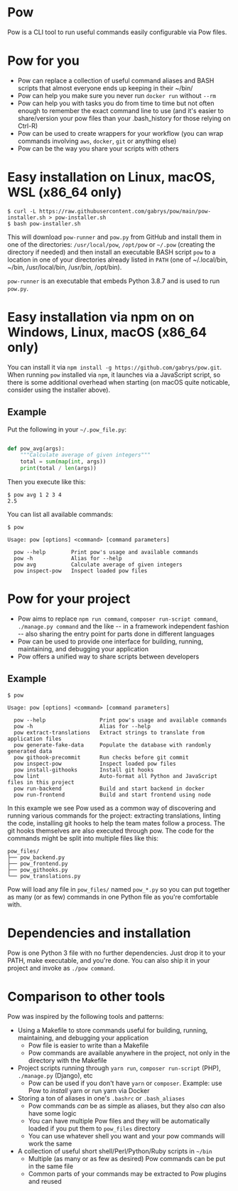 # Pow

Pow is a CLI tool to run useful commands easily configurable via Pow files.

# Pow for you

* Pow can replace a collection of useful command aliases and BASH scripts that almost everyone ends up keeping in their ~/bin/
* Pow can help you make sure you never run `docker run` without `--rm`
* Pow can help you with tasks you do from time to time but not often enough to remember the exact command line to use (and it's easier to share/version your pow files than your .bash_history for those relying on Ctrl-R)
* Pow can be used to create wrappers for your workflow (you can wrap commands involving `aws`, `docker`, `git` or anything else)
* Pow can be the way you share your scripts with others

# Easy installation on Linux, macOS, WSL (x86_64 only)

```
$ curl -L https://raw.githubusercontent.com/gabrys/pow/main/pow-installer.sh > pow-installer.sh
$ bash pow-installer.sh
```

This will download `pow-runner` and `pow.py` from GitHub and install them in one of the directories: `/usr/local/pow`, `/opt/pow` or `~/.pow` (creating the directory if needed) and then install an executable BASH script `pow` to a location in one of your directories already listed in `PATH` (one of ~/.local/bin, ~/bin, /usr/local/bin, /usr/bin, /opt/bin).

`pow-runner` is an executable that embeds Python 3.8.7 and is used to run `pow.py`.

# Easy installation via npm on on Windows, Linux, macOS (x86_64 only)

You can install it via `npm install -g https://github.com/gabrys/pow.git`. When running `pow` installed via `npm`, it launches via a JavaScript script, so there is some additional overhead when starting (on macOS quite noticable, consider using the installer above).

## Example

Put the following in your `~/.pow_file.py`:

```python

def pow_avg(args):
    """Calculate average of given integers"""
    total = sum(map(int, args))
    print(total / len(args))
```

Then you execute like this:

```
$ pow avg 1 2 3 4
2.5
```

You can list all available commands:

```
$ pow

Usage: pow [options] <command> [command parameters]

  pow --help        Print pow's usage and available commands
  pow -h            Alias for --help
  pow avg           Calculate average of given integers
  pow inspect-pow   Inspect loaded pow files

```

# Pow for your project

* Pow aims to replace `npm run command`, `composer run-script command`, `./manage.py command` and the like -- in a framework independent fashion -- also sharing the entry point for parts done in different languages
* Pow can be used to provide one interface for building, running, maintaining, and debugging your application
* Pow offers a unified way to share scripts between developers

## Example

```
$ pow

Usage: pow [options] <command> [command parameters]

  pow --help                 Print pow's usage and available commands
  pow -h                     Alias for --help
  pow extract-translations   Extract strings to translate from application files
  pow generate-fake-data     Populate the database with randomly generated data
  pow githook-precommit      Run checks before git commit
  pow inspect-pow            Inspect loaded pow files
  pow install-githooks       Install git hooks
  pow lint                   Auto-format all Python and JavaScript files in this project
  pow run-backend            Build and start backend in docker
  pow run-frontend           Build and start frontend using node

```

In this example we see Pow used as a common way of discovering and running various commands for the project: extracting translations, linting the code, installing git hooks to help the team mates follow a process. The git hooks themselves are also executed through pow. The code for the commands might be split into multiple files like this:

```
pow_files/
├── pow_backend.py
├── pow_frontend.py
├── pow_githooks.py
└── pow_translations.py
```

Pow will load any file in `pow_files/` named `pow_*.py` so you can put together as many (or as few) commands in one Python file as you're comfortable with.

# Dependencies and installation

Pow is one Python 3 file with no further dependencies. Just drop it to your PATH, make executable, and you're done. You can also ship it in your project and invoke as `./pow command`.

# Comparison to other tools

Pow was inspired by the following tools and patterns:

* Using a Makefile to store commands useful for building, running, maintaining, and debugging your application
  * Pow file is easier to write than a Makefile
  * Pow commands are available anywhere in the project, not only in the directory with the Makefile
* Project scripts running through `yarn run`, `composer run-script`  (PHP), `./manage.py` (Django), etc
  * Pow can be used if you don't have `yarn` or `composer`. Example: use Pow to *install* yarn or run yarn via Docker
* Storing a ton of aliases in one's `.bashrc` or `.bash_aliases`
  * Pow commands *can* be as simple as aliases, but they also *can* also have some logic
  * You can have multiple Pow files and they will be automatically loaded if you put them to `pow_files` directory
  * You can use whatever shell you want and your pow commands will work the same
* A collection of useful short shell/Perl/Python/Ruby scripts in `~/bin`
  * Multiple (as many or as few as desired) Pow commands can be put in the same file
  * Common parts of your commands may be extracted to Pow plugins and reused
